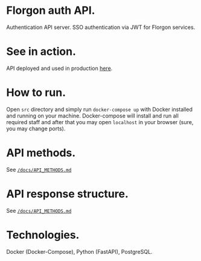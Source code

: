# Florgon auth API.
Authentication API server. SSO authentication via JWT for Florgon services.

# See in action.
API deployed and used in production [here](https://api.florgon.space/auth).

# How to run.
Open `src` directory and simply run `docker-compose up` with Docker installed and running on your machine. Docker-compose will install and run all required staff and after that you may open `localhost` in your browser (sure, you may change ports).

# API methods.
See [`/docs/API_METHODS.md`](/docs/API_RESPONSE.md)

# API response structure.
See [`/docs/API_METHODS.md`](/docs/API_RESPONSE.md)

# Technologies.
Docker (Docker-Compose), Python (FastAPI), PostgreSQL.
